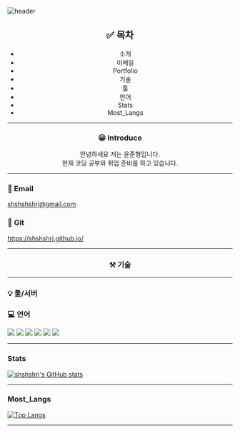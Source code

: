 ![header](https://capsule-render.vercel.app/api?type=wave&color=auto&height=300&section=header&text=Welcome!&fontSize=90&animation=fadeIn&fontAlignY=38&desc=My%20GitHub%20profile&descAlignY=51&descAlign=62)

<div align="center">

## ✅ 목차

- 소개
- 이메일
- Portfolio
- 기술
- 툴
- 언어
- Stats
- Most_Langs

</div>
  
------------

<div align="center">

### 😀 Introduce

안녕하세요 저는 윤준형입니다.   
현재 코딩 공부와 취업 준비를 하고 있습니다.   

</div>
  
------------

<div display= "flex", justify-content= "center">
  <div width="250px",text-align-last="center">
  
  ### 📧 Email

  shshshshrj@gmail.com

  </div>
  <div width="250px" text-align-last="center">  

  ### 📁 Git

  <https://shshshrj.github.io/>

  </div>
</div>

------------

<div align="center">

### ⚒️ 기술

</div>

------------



### 💡 툴/서버





### 💻 언어



<img src="https://img.shields.io/badge/JavaScript-red?style=flat-square&logo=javascript&logoColor=white"/>
<img src="https://img.shields.io/badge/JavaScript-red?style=flat-square&logo=javascript&logoColor=white"/>
<img src="https://img.shields.io/badge/JavaScript-red?style=flat-square&logo=javascript&logoColor=white"/>
<img src="https://img.shields.io/badge/JavaScript-red?style=flat-square&logo=javascript&logoColor=white"/>
<img src="https://img.shields.io/badge/JavaScript-red?style=flat-square&logo=javascript&logoColor=white"/>
<img src="https://img.shields.io/badge/JavaScript-red?style=flat-square&logo=javascript&logoColor=white"/>



------------



### Stats
[![shshshrj's GitHub stats](https://github-readme-stats.vercel.app/api?username=shshshrj&theme=tokyonight)](https://github.com/anuraghazra/github-readme-stats)



------------



### Most_Langs
[![Top Langs](https://github-readme-stats.vercel.app/api/top-langs/?username=shshshrj&layout=compact&theme=tokyonight&langs_count=4)](https://github.com/anuraghazra/github-readme-stats)



------------
